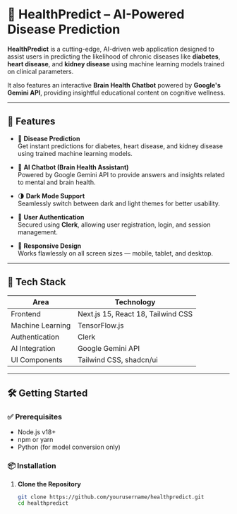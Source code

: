 # 🧠 HealthPredict – AI-Powered Disease Prediction

**HealthPredict** is a cutting-edge, AI-driven web application designed to assist users in predicting the likelihood of chronic diseases like **diabetes**, **heart disease**, and **kidney disease** using machine learning models trained on clinical parameters. 

It also features an interactive **Brain Health Chatbot** powered by **Google's Gemini API**, providing insightful educational content on cognitive wellness.

---

## 🚀 Features

- 🔬 **Disease Prediction**  
  Get instant predictions for diabetes, heart disease, and kidney disease using trained machine learning models.

- 💬 **AI Chatbot (Brain Health Assistant)**  
  Powered by Google Gemini API to provide answers and insights related to mental and brain health.

- 🌗 **Dark Mode Support**  
  Seamlessly switch between dark and light themes for better usability.

- 🔐 **User Authentication**  
  Secured using **Clerk**, allowing user registration, login, and session management.

- 📱 **Responsive Design**  
  Works flawlessly on all screen sizes — mobile, tablet, and desktop.

---

## 🧰 Tech Stack

| Area           | Technology                            |
|----------------|----------------------------------------|
| Frontend       | Next.js 15, React 18, Tailwind CSS     |
| Machine Learning | TensorFlow.js                        |
| Authentication | Clerk                                  |
| AI Integration | Google Gemini API                      |
| UI Components  | Tailwind CSS, shadcn/ui                |

---

## 🛠 Getting Started

### ✅ Prerequisites

- Node.js v18+
- npm or yarn
- Python (for model conversion only)

### 📦 Installation

1. **Clone the Repository**
   ```bash
   git clone https://github.com/yourusername/healthpredict.git
   cd healthpredict
